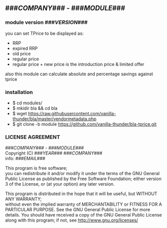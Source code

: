 ## ###_COMPANY_### - ###_MODULE_###
### module version ###_VERSION_###

you can set TPrice to be displayed as:
* RRP
* expired RRP
* old price
* regular price
* regular price + new price is the introduction price & limited offer
 
also this module can calculate absolute and percentage savings against tprice

### installation
* $ cd modules/ 
* $ mkidir bla && cd bla
* $ wget https://raw.githubusercontent.com/vanilla-thunder/bla/master/vendormetadata.php
* $ git clone -b module https://github.com/vanilla-thunder/bla-tprice.git

### LICENSE AGREEMENT
   ###_COMPANY_### - ###_MODULE_###  
   Copyright (C) ###_YEAR_###  ###_COMPANY_###  
   info:  ###_EMAIL_###  
  
   This program is free software;  
   you can redistribute it and/or modify it under the terms of the GNU General Public License as published by the Free Software Foundation;
   either version 3 of the License, or (at your option) any later version.
  
   This program is distributed in the hope that it will be useful, but WITHOUT ANY WARRANTY;  
   without even the implied warranty of MERCHANTABILITY or FITNESS FOR A PARTICULAR PURPOSE. See the GNU General Public License for more details.
   You should have received a copy of the GNU General Public License along with this program; if not, see <http://www.gnu.org/licenses/>